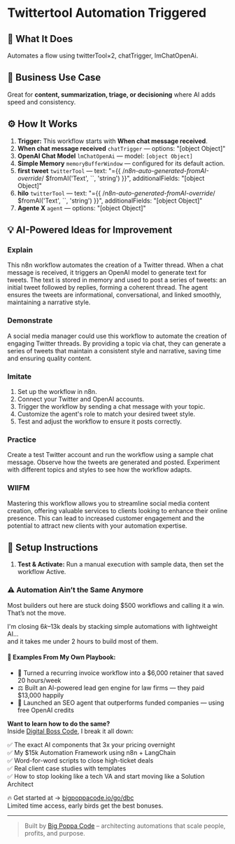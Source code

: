 # Twittertool Automation Triggered
## 🚀 What It Does
Automates a flow using twitterTool×2, chatTrigger, lmChatOpenAi.

## 💼 Business Use Case
Great for **content, summarization, triage, or decisioning** where AI adds speed and consistency.

## ⚙️ How It Works
1. **Trigger:** This workflow starts with **When chat message received**.
2. **When chat message received** `chatTrigger` — options: "[object Object]"
3. **OpenAI Chat Model** `lmChatOpenAi` — model: `[object Object]`
4. **Simple Memory** `memoryBufferWindow` — configured for its default action.
5. **first tweet** `twitterTool` — text: "={{ /*n8n-auto-generated-fromAI-override*/ $fromAI('Text', ``, 'string') }}", additionalFields: "[object Object]"
6. **hilo** `twitterTool` — text: "={{ /*n8n-auto-generated-fromAI-override*/ $fromAI('Text', ``, 'string') }}", additionalFields: "[object Object]"
7. **Agente X** `agent` — options: "[object Object]"

## 💡 AI-Powered Ideas for Improvement
### Explain
This n8n workflow automates the creation of a Twitter thread. When a chat message is received, it triggers an OpenAI model to generate text for tweets. The text is stored in memory and used to post a series of tweets: an initial tweet followed by replies, forming a coherent thread. The agent ensures the tweets are informational, conversational, and linked smoothly, maintaining a narrative style.

### Demonstrate
A social media manager could use this workflow to automate the creation of engaging Twitter threads. By providing a topic via chat, they can generate a series of tweets that maintain a consistent style and narrative, saving time and ensuring quality content.

### Imitate
1. Set up the workflow in n8n.
2. Connect your Twitter and OpenAI accounts.
3. Trigger the workflow by sending a chat message with your topic.
4. Customize the agent's role to match your desired tweet style.
5. Test and adjust the workflow to ensure it posts correctly.

### Practice
Create a test Twitter account and run the workflow using a sample chat message. Observe how the tweets are generated and posted. Experiment with different topics and styles to see how the workflow adapts.

### WIIFM
Mastering this workflow allows you to streamline social media content creation, offering valuable services to clients looking to enhance their online presence. This can lead to increased customer engagement and the potential to attract new clients with your automation expertise.

## 🔧 Setup Instructions
1. **Test & Activate:** Run a manual execution with sample data, then set the workflow Active.

### ⚠️ Automation Ain’t the Same Anymore

Most builders out here are stuck doing $500 workflows and calling it a win.  
That’s not the move.  

I'm closing $6k–$13k deals by stacking simple automations with lightweight AI...  
and it takes me under 2 hours to build most of them.

#### 🧠 Examples From My Own Playbook:
- 🔁 Turned a recurring invoice workflow into a $6,000 retainer that saved 20 hours/week  
- ⚖️ Built an AI-powered lead gen engine for law firms — they paid $13,000 happily  
- 🚀 Launched an SEO agent that outperforms funded companies — using free OpenAI credits  

**Want to learn how to do the same?**  
Inside [Digital Boss Code](https://bigpoppacode.io/go/dbc), I break it all down:

✅ The exact AI components that 3x your pricing overnight  
✅ My $15k Automation Framework using n8n + LangChain  
✅ Word-for-word scripts to close high-ticket deals  
✅ Real client case studies with templates  
✅ How to stop looking like a tech VA and start moving like a Solution Architect  

🔥 Get started at → [bigpoppacode.io/go/dbc](https://bigpoppacode.io/go/dbc)  
Limited time access, early birds get the best bonuses.

---
> Built by [Big Poppa Code](https://bigpoppacode.io) – architecting automations that scale people, profits, and purpose.
